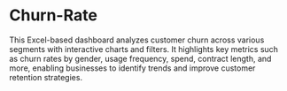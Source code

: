 # Churn-Rate
This Excel-based dashboard analyzes customer churn across various segments with interactive charts and filters. It highlights key metrics such as churn rates by gender, usage frequency, spend, contract length, and more, enabling businesses to identify trends and improve customer retention strategies.
